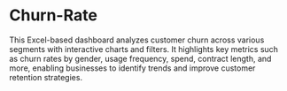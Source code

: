 # Churn-Rate
This Excel-based dashboard analyzes customer churn across various segments with interactive charts and filters. It highlights key metrics such as churn rates by gender, usage frequency, spend, contract length, and more, enabling businesses to identify trends and improve customer retention strategies.
